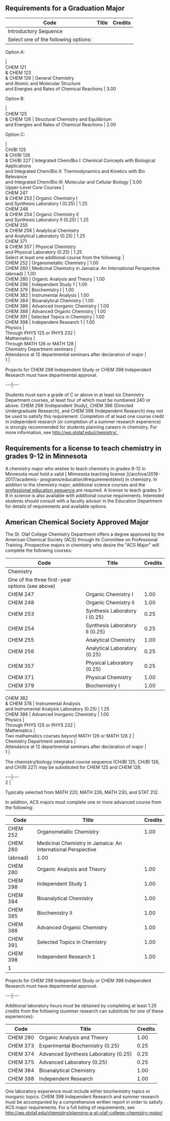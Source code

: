 ##  Requirements for a Graduation Major

Code  |  Title  |  Credits  
---|---|---  
Introductory Sequence  |  
Select one of the following options:  |  
  
Option A:

|  
CHEM 121  
& CHEM 123  
& CHEM 126  |  General Chemistry  
and Atomic and Molecular Structure  
and Energies and Rates of Chemical Reactions  |  3.00  
  
Option B:

|  
CHEM 125  
& CHEM 126  |  Structural Chemistry and Equilibrium  
and Energies and Rates of Chemical Reactions  |  2.00  
  
Option C:

|  
CH/BI 125  
& CH/BI 126  
& CH/BI 227  |  Integrated Chem/Bio I: Chemical Concepts with Biological
Applications  
and Integrated Chem/Bio II: Thermodynamics and Kinetics with Bio Relevance  
and Integrated Chem/Bio III: Molecular and Cellular Biology  |  3.00  
Upper-Level Core Courses  |  
CHEM 247  
& CHEM 253  |  Organic Chemistry I  
and Synthesis Laboratory I (0.25)  |  1.25  
CHEM 248  
& CHEM 254  |  Organic Chemistry II  
and Synthesis Laboratory II (0.25)  |  1.25  
CHEM 255  
& CHEM 256  |  Analytical Chemistry  
and Analytical Laboratory (0.25)  |  1.25  
CHEM 371  
& CHEM 357  |  Physical Chemistry  
and Physical Laboratory (0.25)  |  1.25  
Select at least one additional course from the following:  |  
CHEM 252  |  Organometallic Chemistry  |  1.00  
CHEM 260  |  Medicinal Chemistry in Jamaica: An International Perspective
(abroad)  |  1.00  
CHEM 280  |  Organic Analysis and Theory  |  1.00  
CHEM 298  |  Independent Study  1  |  1.00  
CHEM 379  |  Biochemistry I  |  1.00  
CHEM 382  |  Instrumental Analysis  |  1.00  
CHEM 384  |  Bioanalytical Chemistry  |  1.00  
CHEM 386  |  Advanced Inorganic Chemistry  |  1.00  
CHEM 388  |  Advanced Organic Chemistry  |  1.00  
CHEM 391  |  Selected Topics in Chemistry  |  1.00  
CHEM 398  |  Independent Research  1  |  1.00  
Physics  |  
Through PHYS 125 or PHYS 232  |  
Mathematics  |  
Through MATH 126 or MATH 128  |  
Chemistry Department seminars  |  
Attendance at 12 departmental seminars after declaration of major  |  
1  |

Projects for CHEM 298 Independent Study or CHEM 398 Independent Research must
have departmental approval.  
  
---|---  
  
Students must earn a grade of C or above in at least six Chemistry Department
courses, at least four of which must be numbered 240 or above. CHEM 298
(Independent Study), CHEM 396 (Directed Undergraduate Research), and CHEM 398
(Independent Research) may not be used to satisfy this requirement. Completion
of at least one course credit in independent research (or completion of a
summer research experience) is strongly recommended for students planning
careers in chemistry. For more information, see [
http://wp.stolaf.edu/chemistry/ ](http://wp.stolaf.edu/chemistry/) .

##  Requirements for a license to teach chemistry in grades 9-12 in Minnesota

A chemistry major who wishes to teach chemistry in grades 9-12 in Minnesota
must hold a valid [ Minnesota teaching license ](/archive/2016-2017/academic-
programs/education/#requirementstext) in chemistry. In addition to the
chemistry major, additional science courses and the [ professional education
sequence ](/archive/2016-2017/academic-programs/education/#text) are required.
A license to teach grades 5-8 in science is also available with additional
course requirements. Interested students should consult with a faculty advisor
in the Education Department for details of requirements and available options.

##  American Chemical Society Approved Major

The St. Olaf College Chemistry Department offers a degree approved by the
American Chemical Society (ACS) through its Committee on Professional
Training. Prospective majors in chemistry who desire the "ACS Major" will
complete the following courses:

Code  |  Title  |  Credits  
---|---|---  
Chemistry  |  
One of the three first-year options (see above)  |  
CHEM 247  |  Organic Chemistry I  |  1.00  
CHEM 248  |  Organic Chemistry II  |  1.00  
CHEM 253  |  Synthesis Laboratory I (0.25)  |  0.25  
CHEM 254  |  Synthesis Laboratory II (0.25)  |  0.25  
CHEM 255  |  Analytical Chemistry  |  1.00  
CHEM 256  |  Analytical Laboratory (0.25)  |  0.25  
CHEM 357  |  Physical Laboratory (0.25)  |  0.25  
CHEM 371  |  Physical Chemistry  |  1.00  
CHEM 379  |  Biochemistry I  |  1.00  
CHEM 382  
& CHEM 378  |  Instrumental Analysis  
and Instrumental Analysis Laboratory (0.25)  |  1.25  
CHEM 386  |  Advanced Inorganic Chemistry  |  1.00  
Physics  |  
Through PHYS 125 or PHYS 232  |  
Mathematics  |  
Two mathematics courses beyond MATH 126 or MATH 128  2  |  
Chemistry Department seminars  |  
Attendance at 12 departmental seminars after declaration of major  |  
1  |

The chemistry/biology integrated course sequence (CH/BI 125, CH/BI 126, and
CH/BI 227) may be substituted for CHEM 125 and CHEM 126.  
  
---|---  
2  |

Typically selected from MATH 220, MATH 226, MATH 230, and STAT 212.  
  
In addition, ACS majors must complete one or more advanced course from the
following:

Code  |  Title  |  Credits  
---|---|---  
CHEM 252  |  Organometallic Chemistry  |  1.00  
CHEM 260  |  Medicinal Chemistry in Jamaica: An International Perspective
(abroad)  |  1.00  
CHEM 280  |  Organic Analysis and Theory  |  1.00  
CHEM 298  |  Independent Study  1  |  1.00  
CHEM 384  |  Bioanalytical Chemistry  |  1.00  
CHEM 385  |  Biochemistry II  |  1.00  
CHEM 388  |  Advanced Organic Chemistry  |  1.00  
CHEM 391  |  Selected Topics in Chemistry  |  1.00  
CHEM 398  |  Independent Research  1  |  1.00  
1  |

Projects for CHEM 298 Independent Study or CHEM 398 Independent Research must
have departmental approval.  
  
---|---  
  
Additional laboratory hours must be obtained by completing at least 1.25
credits from the following (summer research can substitute for one of these
experiences):

Code  |  Title  |  Credits  
---|---|---  
CHEM 280  |  Organic Analysis and Theory  |  1.00  
CHEM 373  |  Experimental Biochemistry (0.25)  |  0.25  
CHEM 374  |  Advanced Synthesis Laboratory (0.25)  |  0.25  
CHEM 375  |  Advanced Laboratory (0.25)  |  0.25  
CHEM 384  |  Bioanalytical Chemistry  |  1.00  
CHEM 398  |  Independent Research  |  1.00  
  
One laboratory experience must include either biochemistry topics or inorganic
topics. CHEM 398 Independent Research and summer research must be accompanied
by a comprehensive written report in order to satisfy ACS major requirements.
For a full listing of requirements, see [
http://wp.stolaf.edu/chemistry/planning-a-st-olaf-college-chemistry-major/
](http://wp.stolaf.edu/chemistry/planning-a-st-olaf-college-chemistry-major/)

